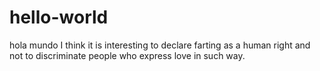 # hello-world
hola mundo
I think it is interesting to declare farting as a human right and not to discriminate people who express love in such way.

